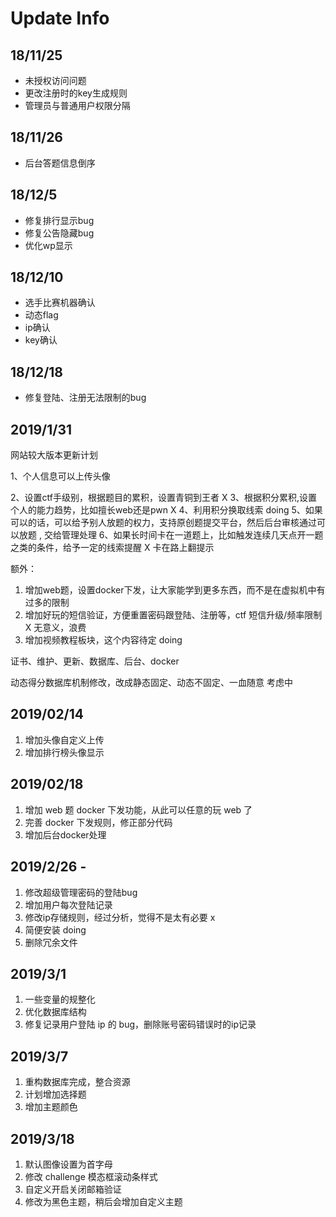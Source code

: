 # Update Info

## 18/11/25

- 未授权访问问题
- 更改注册时的key生成规则
- 管理员与普通用户权限分隔

## 18/11/26

- 后台答题信息倒序

## 18/12/5

- 修复排行显示bug
- 修复公告隐藏bug
- 优化wp显示

## 18/12/10

- 选手比赛机器确认
- 动态flag
- ip确认
- key确认

## 18/12/18

- 修复登陆、注册无法限制的bug


## 2019/1/31

网站较大版本更新计划


1、个人信息可以上传头像

2、设置ctf手级别，根据题目的累积，设置青铜到王者 X
3、根据积分累积,设置个人的能力趋势，比如擅长web还是pwn X
4、利用积分换取线索 doing
5、如果可以的话，可以给予别人放题的权力，支持原创题提交平台，然后后台审核通过可以放题 , 交给管理处理
6、如果长时间卡在一道题上，比如触发连续几天点开一题之类的条件，给予一定的线索提醒 X 卡在路上翻提示

额外：
1. 增加web题，设置docker下发，让大家能学到更多东西，而不是在虚拟机中有过多的限制
2. 增加好玩的短信验证，方便重置密码跟登陆、注册等，ctf 短信升级/频率限制 X 无意义，浪费
3. 增加视频教程板块，这个内容待定 doing

证书、维护、更新、数据库、后台、docker

动态得分数据库机制修改，改成静态固定、动态不固定、一血随意 考虑中

## 2019/02/14

1. 增加头像自定义上传
2. 增加排行榜头像显示

## 2019/02/18
1. 增加 web 题 docker 下发功能，从此可以任意的玩 web 了
2. 完善 docker 下发规则，修正部分代码
3. 增加后台docker处理

## 2019/2/26 -
1. 修改超级管理密码的登陆bug
2. 增加用户每次登陆记录
3. 修改ip存储规则，经过分析，觉得不是太有必要 x
4. 简便安装 doing
5. 删除冗余文件


## 2019/3/1
1. 一些变量的规整化
2. 优化数据库结构
3. 修复记录用户登陆 ip 的 bug，删除账号密码错误时的ip记录

## 2019/3/7
1. 重构数据库完成，整合资源
2. 计划增加选择题
3. 增加主题颜色

## 2019/3/18
1. 默认图像设置为首字母
2. 修改 challenge 模态框滚动条样式
3. 自定义开启关闭邮箱验证
4. 修改为黑色主题，稍后会增加自定义主题